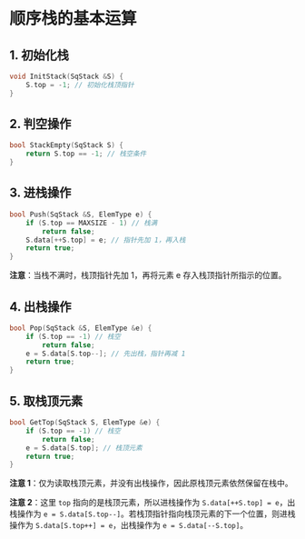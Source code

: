 # 顺序栈的基本运算

## 1. 初始化栈

```c
void InitStack(SqStack &S) {
    S.top = -1; // 初始化栈顶指针
}
```

## 2. 判空操作

```c++
bool StackEmpty(SqStack S) {
    return S.top == -1; // 栈空条件
}
```

## 3. 进栈操作

```c++
bool Push(SqStack &S, ElemType e) {
    if (S.top == MAXSIZE - 1) // 栈满
        return false;
    S.data[++S.top] = e; // 指针先加 1，再入栈
    return true;
}
```

**注意**：当栈不满时，栈顶指针先加 1，再将元素 e 存入栈顶指针所指示的位置。

## 4. 出栈操作

```c++
bool Pop(SqStack &S, ElemType &e) {
    if (S.top == -1) // 栈空
        return false;
    e = S.data[S.top--]; // 先出栈，指针再减 1
    return true;
}
```

## 5. 取栈顶元素

```c++
bool GetTop(SqStack S, ElemType &e) {
    if (S.top == -1) // 栈空
        return false;
    e = S.data[S.top]; // 栈顶元素
    return true;
}
```

**注意 1**：仅为读取栈顶元素，并没有出栈操作，因此原栈顶元素依然保留在栈中。

**注意 2**：这里 `top` 指向的是栈顶元素，所以进栈操作为 `S.data[++S.top] = e`，出栈操作为 `e = S.data[S.top--]`。若栈顶指针指向栈顶元素的下一个位置，则进栈操作为 `S.data[S.top++] = e`，出栈操作为 `e = S.data[--S.top]`。
